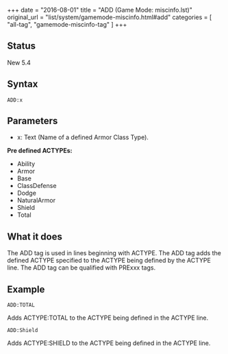 +++
date = "2016-08-01"
title = "ADD (Game Mode: miscinfo.lst)"
original_url = "list/system/gamemode-miscinfo.html#add"
categories = [ "all-tag", "gamemode-miscinfo-tag" ]
+++

## Status

New 5.4

## Syntax

`ADD:x`

## Parameters

-   x: Text (Name of a defined Armor Class Type).



**Pre defined ACTYPEs:**

-   Ability
-   Armor
-   Base
-   ClassDefense
-   Dodge
-   NaturalArmor
-   Shield
-   Total

What it does
------------

The ADD tag is used in lines beginning with ACTYPE. The ADD tag adds the
defined ACTYPE specified to the ACTYPE being defined by the ACTYPE line.
The ADD tag can be qualified with PRExxx tags.

Example
-------

`ADD:TOTAL`

Adds ACTYPE:TOTAL to the ACTYPE being defined in the ACTYPE line.

`ADD:Shield`

Adds ACTYPE:SHIELD to the ACTYPE being defined in the ACTYPE line.

